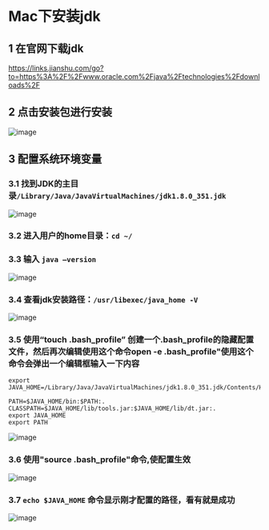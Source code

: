 # Mac下安装jdk
## 1 在官网下载jdk
https://links.jianshu.com/go?to=https%3A%2F%2Fwww.oracle.com%2Fjava%2Ftechnologies%2Fdownloads%2F

## 2 点击安装包进行安装
![image](https://user-images.githubusercontent.com/61699540/208234779-d588f77e-8202-4001-8c79-7772531955a1.png)
   
## 3 配置系统环境变量

### 3.1 找到JDK的主目录`/Library/Java/JavaVirtualMachines/jdk1.8.0_351.jdk`

![image](https://user-images.githubusercontent.com/61699540/208234791-3d81dfa6-3b14-4a85-8bd9-32f030360bba.png)

### 3.2	进入用户的home目录：`cd ~/`

### 3.3	输入 `java –version`

![image](https://user-images.githubusercontent.com/61699540/208234803-1403c67d-5406-463a-a21d-00ca7698efd8.png)
 
### 3.4	查看jdk安装路径：`/usr/libexec/java_home -V`

![image](https://user-images.githubusercontent.com/61699540/208234812-1b2294e6-9752-4ef9-975d-27dbaf60d9e1.png)

### 3.5 使用“touch .bash_profile” 创建一个.bash_profile的隐藏配置文件，然后再次编辑使用这个命令open -e .bash_profile"使用这个命令会弹出一个编辑框输入一下内容

```shell
export JAVA_HOME=/Library/Java/JavaVirtualMachines/jdk1.8.0_351.jdk/Contents/Home

PATH=$JAVA_HOME/bin:$PATH:.
CLASSPATH=$JAVA_HOME/lib/tools.jar:$JAVA_HOME/lib/dt.jar:.
export JAVA_HOME
export PATH 
```
![image](https://user-images.githubusercontent.com/61699540/208234839-af509069-6de2-45d6-8dc0-a149ffb550a9.png)

### 3.6	使用"source .bash_profile"命令,使配置生效

![image](https://user-images.githubusercontent.com/61699540/208234859-08aee515-4c44-4c0d-9e19-b9fc36a54a36.png)

### 3.7	`echo $JAVA_HOME` 命令显示刚才配置的路径，看有就是成功
![image](https://user-images.githubusercontent.com/61699540/208235617-1cad39fa-6895-4332-a9c0-2af9a9cfe860.png)

